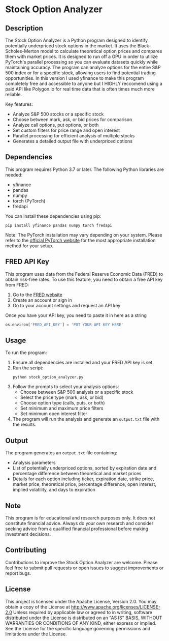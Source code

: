 # Stock Option Analyzer

## Description

The Stock Option Analyzer is a Python program designed to identify potentially underpriced stock options in the market. It uses the Black-Scholes-Merton model to calculate theoretical option prices and compares them with market prices. It is designed to run off a GPU in order to utilize PyTorch's parallel processing so you can evaluate datasets quickly while maintaining accuracy. The program can analyze options for the entire S&P 500 index or for a specific stock, allowing users to find potential trading opportunities. In this version I used yfinance to make this program completely free and accessible to anyone but I HIGHLY reccomend using a paid API like Polygon.io for real time data that is often times much more reliable.

Key features:
- Analyze S&P 500 stocks or a specific stock
- Choose between mark, ask, or bid prices for comparison
- Analyze call options, put options, or both
- Set custom filters for price range and open interest
- Parallel processing for efficient analysis of multiple stocks
- Generates a detailed output file with underpriced options

## Dependencies

This program requires Python 3.7 or later. The following Python libraries are needed:

- yfinance
- pandas
- numpy
- torch (PyTorch)
- fredapi

You can install these dependencies using pip:

```
pip install yfinance pandas numpy torch fredapi
```

Note: The PyTorch installation may vary depending on your system. Please refer to the [official PyTorch website](https://pytorch.org/get-started/locally/) for the most appropriate installation method for your setup.

## FRED API Key

This program uses data from the Federal Reserve Economic Data (FRED) to obtain risk-free rates. To use this feature, you need to obtain a free API key from FRED:

1. Go to the [FRED website](https://fred.stlouisfed.org/)
2. Create an account or sign in
3. Go to your account settings and request an API key

Once you have your API key, you need to paste it in here as a string

```python
os.environ['FRED_API_KEY'] = 'PUT YOUR API KEY HERE'
```

## Usage

To run the program:

1. Ensure all dependencies are installed and your FRED API key is set.
2. Run the script:
   ```
   python stock_option_analyzer.py
   ```
3. Follow the prompts to select your analysis options:
   - Choose between S&P 500 analysis or a specific stock
   - Select the price type (mark, ask, or bid)
   - Choose option type (calls, puts, or both)
   - Set minimum and maximum price filters
   - Set minimum open interest filter
4. The program will run the analysis and generate an `output.txt` file with the results.

## Output

The program generates an `output.txt` file containing:
- Analysis parameters
- List of potentially underpriced options, sorted by expiration date and percentage difference between theoretical and market prices
- Details for each option including ticker, expiration date, strike price, market price, theoretical price, percentage difference, open interest, implied volatility, and days to expiration

## Note

This program is for educational and research purposes only. It does not constitute financial advice. Always do your own research and consider seeking advice from a qualified financial professional before making investment decisions.

## Contributing

Contributions to improve the Stock Option Analyzer are welcome. Please feel free to submit pull requests or open issues to suggest improvements or report bugs.

## License

This project is licensed under the Apache License, Version 2.0. You may obtain a copy of the License at
http://www.apache.org/licenses/LICENSE-2.0
Unless required by applicable law or agreed to in writing, software distributed under the License is distributed on an "AS IS" BASIS, WITHOUT WARRANTIES OR CONDITIONS OF ANY KIND, either express or implied. See the License for the specific language governing permissions and limitations under the License.
